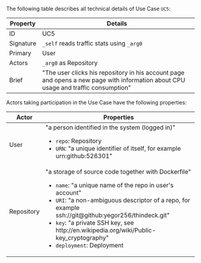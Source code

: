 The following table describes all technical details of Use Case `UC5`:

<table>
      <thead>
         <tr>
            <th>Property</th>
            <th>Details</th>
         </tr>
      </thead>
      <tbody>
         <tr>
            <td>ID</td>
            <td>UC5</td>
         </tr>
         <tr>
            <td>Signature</td>
            <td>
               <code>_self</code> reads traffic stats using <code>_arg0</code>
            </td>
         </tr>
         <tr>
            <td>Primary</td>
            <td>User</td>
         </tr>
         <tr>
            <td>Actors</td>
            <td>
               <code>_arg0</code> as Repository</td>
         </tr>
         <tr>
            <td>Brief</td>
            <td>"The user clicks his repository in his account page and opens a new page with information about CPU usage and traffic consumption"</td>
         </tr>
      </tbody>
   </table>

Actors taking participation in the Use Case have the following properties:

<table>
      <thead>
         <tr>
            <th>Actor</th>
            <th>Properties</th>
         </tr>
      </thead>
      <tbody>
         <tr>
            <td>User</td>
            <td>"a person identified in the system (logged in)"<ul>
                  <li>
                     <code>repo</code>: Repository</li>
                  <li>
                     <code>URN</code>:  "a unique identifier of itself, for example urn:github:526301"</li>
               </ul>
            </td>
         </tr>
         <tr>
            <td>Repository</td>
            <td>"a storage of source code together with Dockerfile"<ul>
                  <li>
                     <code>name</code>:  "a unique name of the repo in user's account"</li>
                  <li>
                     <code>URI</code>:  "a non-ambiguous descriptor of a repo, for example ssh://git@github:yegor256/thindeck.git"</li>
                  <li>
                     <code>key</code>:  "a private SSH key, see http://en.wikipedia.org/wiki/Public-key_cryptography"</li>
                  <li>
                     <code>deployment</code>: Deployment</li>
               </ul>
            </td>
         </tr>
      </tbody>
   </table>
